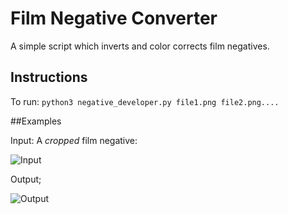 # Film Negative Converter

A simple script which inverts and color corrects film negatives.

## Instructions

To run: `python3 negative_developer.py file1.png file2.png....`

##Examples

Input: A *cropped* film negative:

![Input](https://github.com/cranberrymuffin/film-roll-developer/blob/main/data/negative_2.png)

Output;

![Output](https://github.com/cranberrymuffin/film-roll-developer/blob/main/results/processed_3.png)
